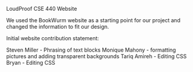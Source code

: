 LoudProof
CSE 440 Website

We used the BookWurm website as a starting point for our project
and changed the information to fit our design.

Initial website contribution statement:

Steven Miller - Phrasing of text blocks
Monique Mahony - formatting pictures and adding transparent backgrounds
Tariq Amireh - Editing CSS
Bryan - Editing CSS
